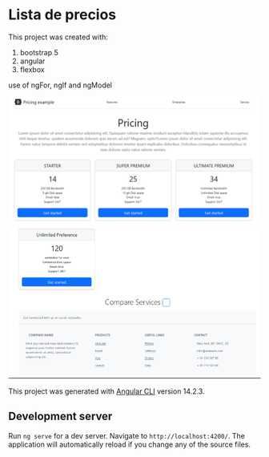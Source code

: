 # Lista de precios

This project was created with:

1. bootstrap 5
2. angular
3. flexbox

use of ngFor, ngIf and ngModel


![title](./src/assets/Captura.PNG)
![title](./src/assets/Captura-2.PNG)


This project was generated with [Angular CLI](https://github.com/angular/angular-cli) version 14.2.3.

## Development server

Run `ng serve` for a dev server. Navigate to `http://localhost:4200/`. The application will automatically reload if you change any of the source files.
